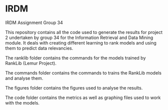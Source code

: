 # IRDM
IRDM Assignment
Group 34

This repository contains all the code used to generate the results for project 2 undertaken by group 34 for the Information Retrieval and Data Mining module. It deals with creating different learning to rank models and using them to predict data relevancies.

The ranklib folder contains the commands for the models trained by RankLib (Lemur Project).

The commands folder contains the commands to trains the RankLib models and analyse them.

The figures folder contains the figures used to analyse the results.

The code folder contains the metrics as well as graphing files used to work with the models. 
